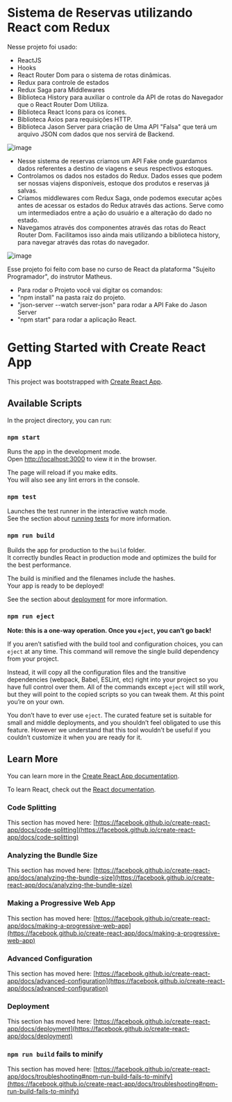# Sistema de Reservas utilizando React com Redux


Nesse projeto foi usado:

- ReactJS
- Hooks
- React Router Dom para o sistema de rotas dinâmicas.
- Redux para controle de estados
- Redux Saga para Middlewares
- Biblioteca History para auxiliar o controle da API de rotas do Navegador que o React Router Dom Utiliza.
- Biblioteca React Icons para os ícones.
- Biblioteca Axios para requisições HTTP.
- Biblioteca Jason Server para criação de Uma API "Falsa" que terá um arquivo JSON com dados que nos servirá de Backend.

![image](https://user-images.githubusercontent.com/44420212/144330016-05fe303f-665b-41d1-899c-a57e8bcabbb4.png)

- Nesse sistema de reservas criamos um API Fake onde guardamos dados referentes a destino de viagens e seus respectivos estoques.
- Controlamos os dados nos estados do Redux. Dados esses que podem ser nossas viajens disponíveis, estoque dos produtos e reservas já salvas.
- Criamos middlewares com Redux Saga, onde podemos executar ações antes de acessar os estados do Redux através das actions. Serve como um intermediados entre a ação do usuário e a alteração do dado no estado.
- Navegamos através dos componentes através das rotas do React Router Dom. Facilitamos isso ainda mais utilizando a biblioteca history, para navegar através das rotas do navegador.

![image](https://user-images.githubusercontent.com/44420212/144330924-9da456df-4be4-4b48-a3a9-aee0a1df3fbe.png)


Esse projeto foi feito com base no curso de React da plataforma "Sujeito Programador", do instrutor Matheus.

- Para rodar o Projeto você vai digitar os comandos:
- "npm install" na pasta raiz do projeto. 
- "json-server --watch server-json" para rodar a API Fake do Jason Server
- "npm start" para rodar a aplicação React.


# Getting Started with Create React App

This project was bootstrapped with [Create React App](https://github.com/facebook/create-react-app).

## Available Scripts

In the project directory, you can run:

### `npm start`

Runs the app in the development mode.\
Open [http://localhost:3000](http://localhost:3000) to view it in the browser.

The page will reload if you make edits.\
You will also see any lint errors in the console.

### `npm test`

Launches the test runner in the interactive watch mode.\
See the section about [running tests](https://facebook.github.io/create-react-app/docs/running-tests) for more information.

### `npm run build`

Builds the app for production to the `build` folder.\
It correctly bundles React in production mode and optimizes the build for the best performance.

The build is minified and the filenames include the hashes.\
Your app is ready to be deployed!

See the section about [deployment](https://facebook.github.io/create-react-app/docs/deployment) for more information.

### `npm run eject`

**Note: this is a one-way operation. Once you `eject`, you can’t go back!**

If you aren’t satisfied with the build tool and configuration choices, you can `eject` at any time. This command will remove the single build dependency from your project.

Instead, it will copy all the configuration files and the transitive dependencies (webpack, Babel, ESLint, etc) right into your project so you have full control over them. All of the commands except `eject` will still work, but they will point to the copied scripts so you can tweak them. At this point you’re on your own.

You don’t have to ever use `eject`. The curated feature set is suitable for small and middle deployments, and you shouldn’t feel obligated to use this feature. However we understand that this tool wouldn’t be useful if you couldn’t customize it when you are ready for it.

## Learn More

You can learn more in the [Create React App documentation](https://facebook.github.io/create-react-app/docs/getting-started).

To learn React, check out the [React documentation](https://reactjs.org/).

### Code Splitting

This section has moved here: [https://facebook.github.io/create-react-app/docs/code-splitting](https://facebook.github.io/create-react-app/docs/code-splitting)

### Analyzing the Bundle Size

This section has moved here: [https://facebook.github.io/create-react-app/docs/analyzing-the-bundle-size](https://facebook.github.io/create-react-app/docs/analyzing-the-bundle-size)

### Making a Progressive Web App

This section has moved here: [https://facebook.github.io/create-react-app/docs/making-a-progressive-web-app](https://facebook.github.io/create-react-app/docs/making-a-progressive-web-app)

### Advanced Configuration

This section has moved here: [https://facebook.github.io/create-react-app/docs/advanced-configuration](https://facebook.github.io/create-react-app/docs/advanced-configuration)

### Deployment

This section has moved here: [https://facebook.github.io/create-react-app/docs/deployment](https://facebook.github.io/create-react-app/docs/deployment)

### `npm run build` fails to minify

This section has moved here: [https://facebook.github.io/create-react-app/docs/troubleshooting#npm-run-build-fails-to-minify](https://facebook.github.io/create-react-app/docs/troubleshooting#npm-run-build-fails-to-minify)
